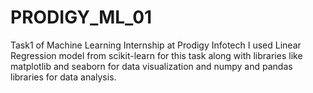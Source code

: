 # PRODIGY_ML_01
Task1 of Machine Learning Internship at Prodigy Infotech
I used Linear Regression model from scikit-learn for this task along with libraries like matplotlib and seaborn for data visualization and numpy and pandas libraries for data analysis.
